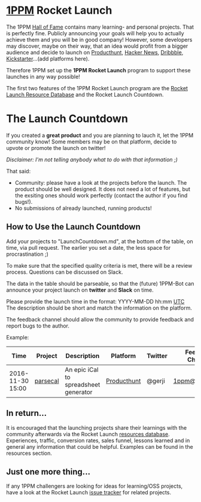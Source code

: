 # [1PPM](http://1ppm.club) Rocket Launch

The 1PPM [Hall of Fame](HallOfFame.md) contains many learning- and personal projects. That is perfectly fine. Publicly announcing your goals will help you to actually achieve them and you will be in good company! However, some developers may discover, maybe on their way, that an idea would profit from a bigger audience and decide to launch on [Producthunt](https://www.producthunt.com/), [Hacker News](https://news.ycombinator.com/), [Dribbble](https://dribbble.com/), [Kickstarter](https://www.kickstarter.com/)...(add platforms here).

Therefore 1PPM set up the **1PPM Rocket Launch** program to support these launches in any way possible!

The first two features of the 1PPM Rocket Launch program are the [Rocket Launch Resource Database](/resources) and the Rocket Launch Countdown.

# The Launch Countdown

If you created a **great product** and you are planning to lauch it, let the 1PPM community know! Some members may be on that platform, decide to upvote or promote the launch on twitter!

*Disclaimer: I'm not telling anybody what to do with that information ;)*



That said:
* Community: please have a look at the projects before the launch. The product should be well designed. It does not need a lot of features, but the exsiting ones should work perfectly (contact the author if you find bugs!).
* No submissions of already launched, running products!

## How to Use the Launch Countdown

Add your projects to "LaunchCountdown.md", at the bottom of the table, on time, via pull request. The earlier you set a date, the less space for procrastination ;)

 To make sure that the specified quality criteria is met, there will be a review process. Questions can be discussed on Slack.

The data in the table should be parseable, so that the (future) 1PPM-Bot can announce your project launch on **twitter** and **Slack** on time.

Please provide the launch time in the format: YYYY-MM-DD hh:mm [UTC](https://www.timeanddate.com/time/aboututc.html)
The description should be short and match the information on the platform.

The feedback channel should allow the community to provide feedback and report bugs to the author.

Example:

|Time   |Project                                                |Description             |Platform| Twitter | Feedback Channel | Campaign Link |
|--------|------------------------------------------------------|------------------------------------------------|---------|---------|---------|---------|
|2016-11-30 15:00 | [parsecal](https://github.com/ggerhard/parsecal)     | An epic iCal to spreadsheet generator |[Producthunt](https://www.producthunt.com/) |@gerji| [1ppm@1ppm.club](mailto:1ppm.club)| https://www.producthunt.com/posts... |

## In return...

It is encouraged that the launching projects share their learnings with the community afterwards via the Rocket Launch [resources database](/resources). Experiences, traffic, conversion rates, sales funnel, lessons learned and in general any information that could be helpful. Examples can be found in the resources section.

## Just one more thing...
If any 1PPM challengers are looking for ideas for learning/OSS projects, have a look at the Rocket Launch [issue tracker](https://github.com/1ppm/RocketLaunch/issues) for related projects.
